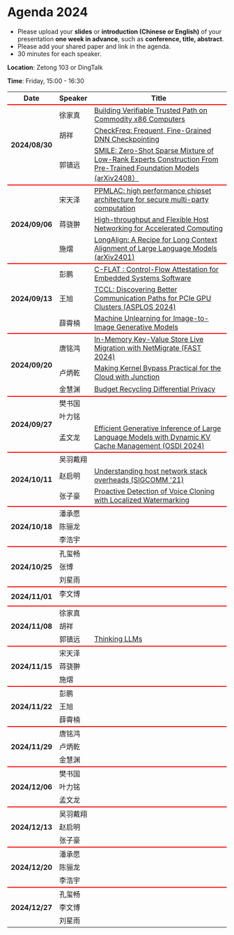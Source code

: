 
# Agenda 2024

- Please upload your **slides** or **introduction (Chinese or English)** of your presentation **one week in advance**, such as **conference, title, abstract**.
- Please add your shared paper and link in the agenda.
- 30 minutes for each speaker.


**Location**:   Zetong 103 or DingTalk

**Time**:   Friday, 15:00 - 16:30


<table>
<tr>
    <th> Date </th>
    <th> Speaker </th>
    <th style="width:600px;"> Title </th>
</tr>



<tr style="border-top:2px solid red;">
    <th rowspan=3> 2024/08/30 </th>
    <td> 徐家真 </td>
    <td><a href="https://github.com/ZJU-ARClab/Seminar/tree/main/2024/08-30"> Building Verifiable Trusted Path on Commodity x86 Computers </a></td>
</tr>

<tr>
    <td> 胡祥 </td>
    <td><a href="https://github.com/ZJU-ARClab/Seminar/tree/main/2024/08-30"> CheckFreq: Frequent, Fine-Grained DNN Checkpointing </a></td>
</tr>

<tr>
    <td>郭镇远 </td>
    <td><a href="https://github.com/ZJU-ARClab/Seminar/tree/main/2024/08-30">  SMILE: Zero-Shot Sparse Mixture of Low-Rank Experts Construction From Pre-Trained Foundation Models (arXiv2408）</a></td>
</tr>

<tr style="border-top:2px solid red;">
    <th rowspan=3> 2024/09/06 </th>
    <td> 宋天泽</td>
    <td><a href="https://github.com/ZJU-ARClab/Seminar/tree/main/2024/09-06"> PPMLAC: high performance chipset architecture for secure multi-party computation </a></td>
</tr>
<tr>
    <td>蒋骁翀 </td>
    <td><a href="https://github.com/ZJU-ARClab/Seminar/tree/main/2024/09-06"> High-throughput and Flexible Host Networking for Accelerated Computing </a></td>
</tr>

<tr>
    <td> 施熠 </td>
    <td><a href="https://github.com/ZJU-ARClab/Seminar/tree/main/2024/09-06">  LongAlign: A Recipe for Long Context Alignment of Large Language Models (arXiv2401) </a></td>
</tr>


<tr style="border-top:2px solid red;">
    <th rowspan=3> 2024/09/13 </th>
    <td> 彭鹏 </td>
    <td><a href="https://github.com/ZJU-ARClab/Seminar/tree/main/2024/09-13"> C-FLAT : Control-Flow Attestation for Embedded Systems Software </a></td>
</tr>
<tr>
    <td> 王旭 </td>
    <td><a href="https://github.com/ZJU-ARClab/Seminar/tree/main/2024/09-13"> TCCL: Discovering Better Communication Paths for PCIe GPU Clusters (ASPLOS 2024) </a></td>
</tr>

<tr>
    <td> 薛霄楠 </td>
    <td><a href="https://github.com/ZJU-ARClab/Seminar/tree/main/2024/09-13">Machine Unlearning for Image-to-Image Generative Models</a></td>
</tr>

<tr style="border-top:2px solid red;">
    <th rowspan=3> 2024/09/20 </th>
    <td> 唐铭鸿</td>
    <td><a href="https://github.com/ZJU-ARClab/Seminar/tree/main/2024/09-20">In-Memory Key-Value Store Live Migration with NetMigrate (FAST 2024) </a></td>
</tr>
<tr>
    <td> 卢炳乾</td>
    <td><a href="https://github.com/ZJU-ARClab/Seminar/tree/main/2024/09-20"> Making Kernel Bypass Practical for the Cloud with Junction </a></td>
</tr>

<tr>
    <td>金慧渊</td>
    <td><a href="https://github.com/ZJU-ARClab/Seminar/tree/main/2024/09-20">Budget Recycling Differential Privacy</a></td>
</tr>


<tr style="border-top:2px solid red;">
    <th rowspan=3> 2024/09/27 </th>
    <td> 樊书国 </td>
    <td><a href="https://github.com/ZJU-ARClab/Seminar/tree/main/2024/09-27 ">  </a></td>
</tr>
<tr>
    <td> 叶力铭</td>
    <td><a href="https://github.com/ZJU-ARClab/Seminar/tree/main/2024/09-27">  </a></td>
</tr>

<tr>
    <td> 孟文龙 </td>
    <td><a href="https://github.com/ZJU-ARClab/Seminar/tree/main/2024/09-27"> Efficient Generative Inference of Large Language Models with Dynamic KV Cache Management (OSDI 2024) </a></td>
</tr>


<tr style="border-top:2px solid red;">
    <th rowspan=3> 2024/10/11 </th>
    <td> 吴羽戴翔 </td>
    <td><a href="https://github.com/ZJU-ARClab/Seminar/tree/main/2024/10-11">  </a></td>
</tr>
<tr>
    <td> 赵启明 </td>
    <td><a href="https://github.com/ZJU-ARClab/Seminar/tree/main/2024/10-11">  Understanding host network stack overheads (SIGCOMM '21) </a></td>
</tr>

<tr>
    <td> 张子豪 </td>
    <td><a href="https://github.com/ZJU-ARClab/Seminar/tree/main/2024/10-11"> Proactive Detection of Voice Cloning with Localized Watermarking </a></td>
</tr>


<tr style="border-top:2px solid red;">
    <th rowspan=3> 2024/10/18 </th>
    <td> 潘承愿</td>
    <td><a href="https://github.com/ZJU-ARClab/Seminar/tree/main/2024/10-18">  </a></td>
</tr>
<tr>
    <td> 陈骊龙</td>
    <td><a href="https://github.com/ZJU-ARClab/Seminar/tree/main/2024/10-18">  </a></td>
</tr>

<tr>
    <td> 李浩宇 </td>
    <td><a href="https://github.com/ZJU-ARClab/Seminar/tree/main/2024/10-18">  </a></td>
</tr>

<tr style="border-top:2px solid red;">
    <th rowspan=3> 2024/10/25 </th>
    <td> 孔玺畅 </td>
    <td><a href="https://github.com/ZJU-ARClab/Seminar/tree/main/2024/10-25">  </a></td>
</tr>
<tr>
    <td> 张博 </td>
    <td><a href="https://github.com/ZJU-ARClab/Seminar/tree/main/2024/10-25">  </a></td>
</tr>

<tr>
    <td> 刘星雨 </td>
    <td><a href="https://github.com/ZJU-ARClab/Seminar/tree/main/2024/10-25">  </a></td>
</tr>

<tr style="border-top:2px solid red;">
    <th rowspan=3> 2024/11/01 </th>
    <td> 李文博 </td>
    <td><a href="https://github.com/ZJU-ARClab/Seminar/tree/main/2024/11-01">  </a></td>
</tr>
<tr>
    <td>  </td>
    <td><a href="https://github.com/ZJU-ARClab/Seminar/tree/main/2024/08-30">  </a></td>
</tr>

<tr>
    <td> </td>
    <td><a href="https://github.com/ZJU-ARClab/Seminar/tree/main/2024/08-30">  </a></td>
</tr>



<tr style="border-top:2px solid red;">
    <th rowspan=3> 2024/11/08 </th>
    <td> 徐家真 </td>
    <td><a href="https://github.com/ZJU-ARClab/Seminar/tree/main/2024/11-08"> </a></td>
</tr>

<tr>
    <td> 胡祥 </td>
    <td><a href="https://github.com/ZJU-ARClab/Seminar/tree/main/2024/11-08"> </a></td>
</tr>

<tr>
    <td>郭镇远 </td>
    <td><a href="https://github.com/ZJU-ARClab/Seminar/tree/main/2024/11-08"> Thinking LLMs </a></td>
</tr>

<tr style="border-top:2px solid red;">
    <th rowspan=3> 2024/11/15 </th>
    <td> 宋天泽</td>
    <td><a href="https://github.com/ZJU-ARClab/Seminar/tree/main/2024/11-15">  </a></td>
</tr>
<tr>
    <td>蒋骁翀 </td>
    <td><a href="https://github.com/ZJU-ARClab/Seminar/tree/main/2024/11-15">  </a></td>
</tr>

<tr>
    <td> 施熠 </td>
    <td><a href="https://github.com/ZJU-ARClab/Seminar/tree/main/2024/11-15">  </a></td>
</tr>


<tr style="border-top:2px solid red;">
    <th rowspan=3> 2024/11/22 </th>
    <td> 彭鹏 </td>
    <td><a href="https://github.com/ZJU-ARClab/Seminar/tree/main/2024/11-22"> </a></td>
</tr>
<tr>
    <td> 王旭 </td>
    <td><a href="https://github.com/ZJU-ARClab/Seminar/tree/main/2024/11-22">  </a></td>
</tr>

<tr>
    <td> 薛霄楠 </td>
    <td><a href="https://github.com/ZJU-ARClab/Seminar/tree/main/2024/11-22"> </a></td>
</tr>

<tr style="border-top:2px solid red;">
    <th rowspan=3> 2024/11/29 </th>
    <td> 唐铭鸿</td>
    <td><a href="https://github.com/ZJU-ARClab/Seminar/tree/main/2024/11-29"> </a></td>
</tr>
<tr>
    <td> 卢炳乾</td>
    <td><a href="https://github.com/ZJU-ARClab/Seminar/tree/main/2024/11-29">  </a></td>
</tr>

<tr>
    <td>金慧渊</td>
    <td><a href="https://github.com/ZJU-ARClab/Seminar/tree/main/2024/11-29"> </a></td>
</tr>


<tr style="border-top:2px solid red;">
    <th rowspan=3> 2024/12/06 </th>
    <td> 樊书国 </td>
    <td><a href="https://github.com/ZJU-ARClab/Seminar/tree/main/2024/12-06">  </a></td>
</tr>
<tr>
    <td> 叶力铭</td>
    <td><a href="https://github.com/ZJU-ARClab/Seminar/tree/main/2024/12-06">  </a></td>
</tr>

<tr>
    <td> 孟文龙 </td>
    <td><a href="https://github.com/ZJU-ARClab/Seminar/tree/main/2024/12-06">  </a></td>
</tr>


<tr style="border-top:2px solid red;">
    <th rowspan=3> 2024/12/13 </th>
    <td> 吴羽戴翔 </td>
    <td><a href="https://github.com/ZJU-ARClab/Seminar/tree/main/2024/12-13">  </a></td>
</tr>
<tr>
    <td> 赵启明 </td>
    <td><a href="https://github.com/ZJU-ARClab/Seminar/tree/main/2024/12-13">  </a></td>
</tr>

<tr>
    <td> 张子豪 </td>
    <td><a href="https://github.com/ZJU-ARClab/Seminar/tree/main/2024/12-13"> </a></td>
</tr>


<tr style="border-top:2px solid red;">
    <th rowspan=3> 2024/12/20 </th>
    <td> 潘承愿</td>
    <td><a href="https://github.com/ZJU-ARClab/Seminar/tree/main/2024/12-20">  </a></td>
</tr>
<tr>
    <td> 陈骊龙</td>
    <td><a href="https://github.com/ZJU-ARClab/Seminar/tree/main/2024/12-20">  </a></td>
</tr>

<tr>
    <td> 李浩宇 </td>
    <td><a href="https://github.com/ZJU-ARClab/Seminar/tree/main/2024/12-20">  </a></td>
</tr>

<tr style="border-top:2px solid red;">
    <th rowspan=3> 2024/12/27 </th>
    <td> 孔玺畅 </td>
    <td><a href="https://github.com/ZJU-ARClab/Seminar/tree/main/2024/12-27">  </a></td>
</tr>
<tr>
    <td> 李文博 </td>
    <td><a href="https://github.com/ZJU-ARClab/Seminar/tree/main/2024/12-27">  </a></td>
</tr>

<tr>
    <td> 刘星雨 </td>
    <td><a href="https://github.com/ZJU-ARClab/Seminar/tree/main/2024/12-27">  </a></td>
</tr>
